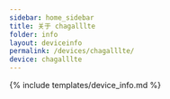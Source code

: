 ```yaml
---
sidebar: home_sidebar
title: 关于 chagalllte
folder: info
layout: deviceinfo
permalink: /devices/chagalllte/
device: chagalllte
---
```

{% include templates/device_info.md %}
